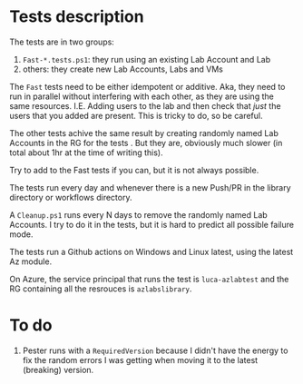 # Tests description
The tests are in two groups:

1. `Fast-*.tests.ps1`: they run using an existing Lab Account and Lab
2. others: they create new Lab Accounts, Labs and VMs

The `Fast` tests need to be either idempotent or additive. Aka, they need to run in parallel without interfering with each other, as they are using the same resources. I.E. Adding users to the lab and then check that *just* the users that you added are present. This is tricky to do, so be careful.

The other tests achive the same result by creating randomly named Lab Accounts in the RG for the tests . But they are, obviously much slower (in total about 1hr at the time of writing this).

Try to add to the Fast tests if you can, but it is not always possible.

The tests run every day and whenever there is a new Push/PR in the library directory or workflows directory.

A `Cleanup.ps1` runs every N days to remove the randomly named Lab Accounts. I try to do it in the tests, but it is hard to predict all possible failure mode. 

The tests run a Github actions on Windows and Linux latest, using the latest Az module.

On Azure, the service principal that runs the test is `luca-azlabtest` and the RG containing all the resrouces is `azlabslibrary`.

# To do

1. Pester runs with a `RequiredVersion` because I didn't have the energy to fix the random errors I was getting when moving it to the latest (breaking) version.
